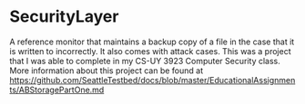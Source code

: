 # SecurityLayer
A reference monitor that maintains a backup copy of a file in the case that it is written to incorrectly. It also comes with attack cases. This was a project that I was able to complete in my CS-UY 3923 Computer Security class. More information about this project can be found at https://github.com/SeattleTestbed/docs/blob/master/EducationalAssignments/ABStoragePartOne.md
